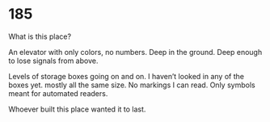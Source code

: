 # 185

What is this place?

An elevator with only colors, no numbers. Deep in the ground. Deep enough to lose signals from above. 

Levels of storage boxes going on and on. I haven’t looked in any of the boxes yet. mostly all the same size. No markings I can read. Only symbols meant for automated readers. 

Whoever built this place wanted it to last. 
